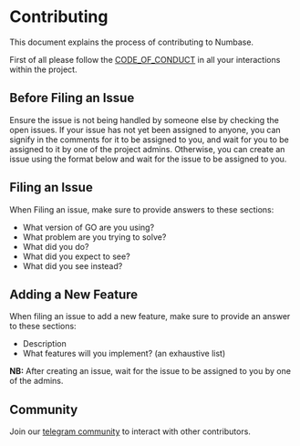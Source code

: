 # Contributing

This document explains the process of contributing to Numbase.

First of all please follow the
[CODE_OF_CONDUCT](https://github.com/AltGophers/numbase/blob/main/CODE_OF_CONDUCT.md)
in all your interactions within the project.

## Before Filing an Issue

Ensure the issue is not being handled by someone else by checking the open
issues. If your issue has not yet been assigned to anyone, you can signify in
the comments for it to be assigned to you, and wait for you to be assigned to it
by one of the project admins. Otherwise, you can create an issue using the
format below and wait for the issue to be assigned to you.

## Filing an Issue

When Filing an issue, make sure to provide answers to these sections:

- What version of GO are you using?
- What problem are you trying to solve?
- What did you do?
- What did you expect to see?
- What did you see instead?

## Adding a New Feature

When filing an issue to add a new feature, make sure to provide an answer to
these sections:

- Description
- What features will you implement? (an exhaustive list)

**NB:** After creating an issue, wait for the issue to be assigned to you by one
of the admins.

## Community

Join our [telegram community](https://t.me/+gKyUH8L50vYwODg0) to 
interact with other contributors.
